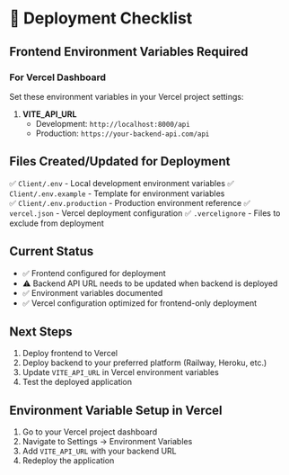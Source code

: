 # 🚀 Deployment Checklist

## Frontend Environment Variables Required

### For Vercel Dashboard
Set these environment variables in your Vercel project settings:

1. **VITE_API_URL** 
   - Development: `http://localhost:8000/api`
   - Production: `https://your-backend-api.com/api`

## Files Created/Updated for Deployment

✅ `Client/.env` - Local development environment variables
✅ `Client/.env.example` - Template for environment variables  
✅ `Client/.env.production` - Production environment reference
✅ `vercel.json` - Vercel deployment configuration
✅ `.vercelignore` - Files to exclude from deployment

## Current Status

- ✅ Frontend configured for deployment
- ⚠️ Backend API URL needs to be updated when backend is deployed
- ✅ Environment variables documented
- ✅ Vercel configuration optimized for frontend-only deployment

## Next Steps

1. Deploy frontend to Vercel
2. Deploy backend to your preferred platform (Railway, Heroku, etc.)
3. Update `VITE_API_URL` in Vercel environment variables
4. Test the deployed application

## Environment Variable Setup in Vercel

1. Go to your Vercel project dashboard
2. Navigate to Settings → Environment Variables
3. Add `VITE_API_URL` with your backend URL
4. Redeploy the application